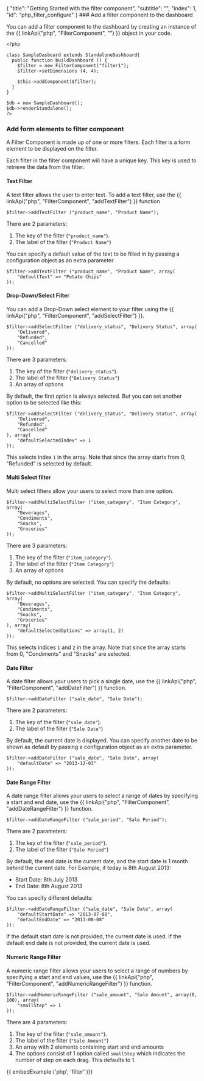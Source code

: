 <meta>
{
	"title": "Getting Started with the filter component",
	"subtitle": "",
	"index": 1,
	"id": "php_filter_configure"
}
</meta>
### Add a filter component to the dashboard

You can add a filter component to the dashboard by creating an instance of the {{ linkApi("php", "FilterComponent", "") }} object in your code.

~~~
<?php

class SampleDasboard extends StandaloneDashboard{
  public function buildDashboard () {
    $filter = new FilterComponent("filter1");
    $filter->setDimensions (4, 4);

    $this->addComponent($filter);
  }
}

$db = new SampleDashboard();
$db->renderStandalone();
?>
~~~

### Add form elements to filter component

A Filter Component is made up of one or more filters. Each filter is a form element to be displayed on the filter.

Each filter in the filter component will have a unique key. This key is used to retrieve the data from the filter.

#### Text Filter

A text filter allows the user to enter text. To add a text filter, use the {{ linkApi("php", "FilterComponent", "addTextFilter") }} function

~~~
$filter->addTextFilter ("product_name", "Product Name");
~~~

There are 2 parameters:

1. The key of the filter (`"product_name"`).
2. The label of the filter (`"Product Name"`)

You can specify a default value of the text to be filled in by passing a configuration object as an extra parameter

~~~
$filter->addTextFilter ("product_name", "Product Name", array(
	"defaultText" => "Potato Chips"
));
~~~

#### Drop-Down/Select Filter

You can add a Drop-Down select element to your filter using the {{ linkApi("php", "FilterComponent", "addSelectFilter") }}.

~~~
$filter->addSelectFilter ("delivery_status", "Delivery Status", array(
	"Delivered",
	"Refunded",
	"Cancelled"
));
~~~

There are 3 parameters:

1. The key of the filter (`"delivery_status"`).
2. The label of the filter (`"Delivery Status"`)
3. An array of options

By default, the first option is always selected. But you can set another option to be selected like this:

~~~
$filter->addSelectFilter ("delivery_status", "Delivery Status", array(
	"Delivered",
	"Refunded",
	"Cancelled"
), array(
	"defaultSelectedIndex" => 1
));
~~~

This selects index `1` in the array. Note that since the array starts from 0, "Refunded" is selected by default.

#### Multi Select filter

Multi select filters allow your users to select more than one option.

~~~
$filter->addMultiSelectFilter ("item_category", "Item Category", array(
	"Beverages",
	"Condiments",
	"Snacks",
	"Groceries"
));
~~~

There are 3 parameters:

1. The key of the filter (`"item_category"`).
2. The label of the filter (`"Item Category"`)
3. An array of options 

By default, no options are selected. You can specify the defaults:

~~~
$filter->addMultiSelectFilter ("item_category", "Item Category", array(
	"Beverages",
	"Condiments",
	"Snacks",
	"Groceries"
), array(
	"defaultSelectedOptions" => array(1, 2)
));
~~~

This selects indices `1` and `2` in the array. Note that since the array starts from 0, "Condiments" and "Snacks" are selected.

#### Date Filter

A date filter allows your users to pick a single date, use the {{ linkApi("php", "FilterComponent", "addDateFilter") }} function.

~~~
$filter->addDateFilter ("sale_date", "Sale Date");
~~~

There are 2 parameters:

1. The key of the filter (`"sale_date"`).
2. The label of the filter (`"Sale Date"`)

By default, the current date is displayed. You can specify another date to be shown as default by passing a configuration object as an extra parameter.

~~~
$filter->addDateFilter ("sale_date", "Sale Date", array(
	"defaultDate" => "2013-12-03"
));
~~~

#### Date Range Filter

A date range filter allows your users to select a range of dates by specifying a start and end date, use the {{ linkApi("php", "FilterComponent", "addDateRangeFilter") }} function.

~~~
$filter->addDateRangeFilter ("sale_period", "Sale Period");
~~~

There are 2 parameters:

1. The key of the filter (`"sale_period"`).
2. The label of the filter (`"Sale Period"`)

By default, the end date is the current date, and the start date is 1 month behind the current date. For Example, if today is 8th August 2013:

* Start Date: 8th July 2013
* End Date: 8th August 2013

You can specify different defaults:

~~~
$filter->addDateRangeFilter ("sale_date", "Sale Date", array(
	"defaultStartDate" => "2013-07-08",
	"defaultEndDate" => "2013-08-08"
));
~~~

If the default start date is not provided, the current date is used. If the default end date is not provided, the current date is used.


#### Numeric Range Filter

A numeric range filter allows your users to select a range of numbers by specifying a start and end values, use the {{ linkApi("php", "FilterComponent", "addNumericRangeFilter") }} function.

~~~
$filter->addNumericRangeFilter ("sale_amount", "Sale Amount", array(0, 100), array(
	"smallStep" => 1
));
~~~

There are 4 parameters:

1. The key of the filter (`"sale_amount"`).
2. The label of the filter (`"Sale Amount"`)
3. An array with 2 elements containing start and end amounts
4. The options consist of 1 option called `smallStep` which indicates the number of step on each drag. This defaults to 1.

{{ embedExample ('php', 'filter' )}}

